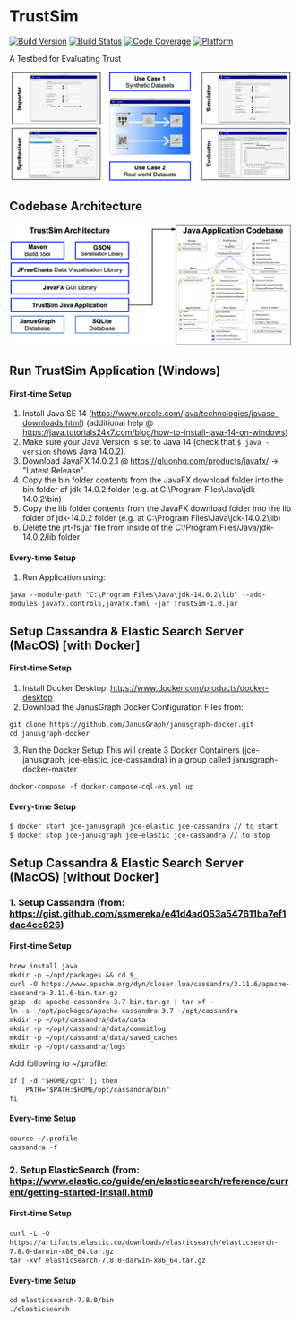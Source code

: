 # TrustSim
[![Build Version](https://img.shields.io/badge/build-v1.0-brightgreen)](https://github.com/louisheery/trust-sim)
[![Build Status](https://img.shields.io/badge/build_status-published-brightgreen)](https://github.com/louisheery/trust-sim)
[![Code Coverage](https://img.shields.io/badge/code_coverage-82%25-brightgreen)](https://github.com/louisheery/trust-sim)
[![Platform](https://img.shields.io/badge/platform-linux--64%20%7C%20win--64%20%7C%20osx--64-lightgrey)](https://github.com/louisheery/trust-sim)

A Testbed for Evaluating Trust

![TrustSim](https://github.com/louisheery/trust-sim/raw/master/images/architecture.png)

## Codebase Architecture
![TrustSim](https://github.com/louisheery/trust-sim/raw/master/images/codebasearchitecture.png)


## Run TrustSim Application (Windows)
#### First-time Setup
1. Install Java SE 14 (https://www.oracle.com/java/technologies/javase-downloads.html) (additional help @ https://java.tutorials24x7.com/blog/how-to-install-java-14-on-windows)
2. Make sure your Java Version is set to Java 14 (check that ```$ java -version``` shows Java 14.0.2).
3. Download JavaFX 14.0.2.1 @ https://gluonhq.com/products/javafx/ -> "Latest Release".
4. Copy the bin folder contents from the JavaFX download folder into the bin folder of jdk-14.0.2 folder (e.g. at C:\Program Files\Java\jdk-14.0.2\bin)
5. Copy the lib folder contents from the JavaFX download folder into the lib folder of jdk-14.0.2 folder (e.g. at C:\Program Files\Java\jdk-14.0.2\lib)
6. Delete the jrt-fs.jar file from inside of the C:/Program Files/Java/jdk-14.0.2/lib folder

#### Every-time Setup
1. Run Application using:
```
java --module-path "C:\Program Files\Java\jdk-14.0.2\lib" --add-modules javafx.controls,javafx.fxml -jar TrustSim-1.0.jar
```

## Setup Cassandra & Elastic Search Server (MacOS) [with Docker]
#### First-time Setup
1. Install Docker Desktop: https://www.docker.com/products/docker-desktop
2. Download the JanusGraph Docker Configuration Files from:
```
git clone https://github.com/JanusGraph/janusgraph-docker.git
cd janusgraph-docker
```
3. Run the Docker Setup
This will create 3 Docker Containers (jce-janusgraph, jce-elastic, jce-cassandra) in a group called janusgraph-docker-master
```
docker-compose -f docker-compose-cql-es.yml up
```
#### Every-time Setup
```
$ docker start jce-janusgraph jce-elastic jce-cassandra // to start
$ docker stop jce-janusgraph jce-elastic jce-cassandra // to stop
```

## Setup Cassandra & Elastic Search Server (MacOS) [without Docker]
### 1. Setup Cassandra (from: https://gist.github.com/ssmereka/e41d4ad053a547611ba7ef1dac4cc826)
#### First-time Setup
```
brew install java
mkdir -p ~/opt/packages && cd $_
curl -O https://www.apache.org/dyn/closer.lua/cassandra/3.11.6/apache-cassandra-3.11.6-bin.tar.gz
gzip -dc apache-cassandra-3.7-bin.tar.gz | tar xf -
ln -s ~/opt/packages/apache-cassandra-3.7 ~/opt/cassandra
mkdir -p ~/opt/cassandra/data/data
mkdir -p ~/opt/cassandra/data/commitlog
mkdir -p ~/opt/cassandra/data/saved_caches
mkdir -p ~/opt/cassandra/logs
```
Add following to ~/.profile:
```
if [ -d "$HOME/opt" ]; then
    PATH="$PATH:$HOME/opt/cassandra/bin"
fi
```

#### Every-time Setup
```
source ~/.profile
cassandra -f
```
### 2. Setup ElasticSearch (from: https://www.elastic.co/guide/en/elasticsearch/reference/current/getting-started-install.html)
#### First-time Setup
```
curl -L -O https://artifacts.elastic.co/downloads/elasticsearch/elasticsearch-7.8.0-darwin-x86_64.tar.gz
tar -xvf elasticsearch-7.8.0-darwin-x86_64.tar.gz
```

#### Every-time Setup
```
cd elasticsearch-7.8.0/bin
./elasticsearch
```
